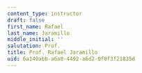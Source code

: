```yaml
---
content_type: instructor
draft: false
first_name: Rafael
last_name: Jaramillo
middle_initial: ''
salutation: Prof.
title: Prof. Rafael Jaramillo
uid: 6a140abb-a6a8-4492-a6d2-0f0f3f21835d
---
```

